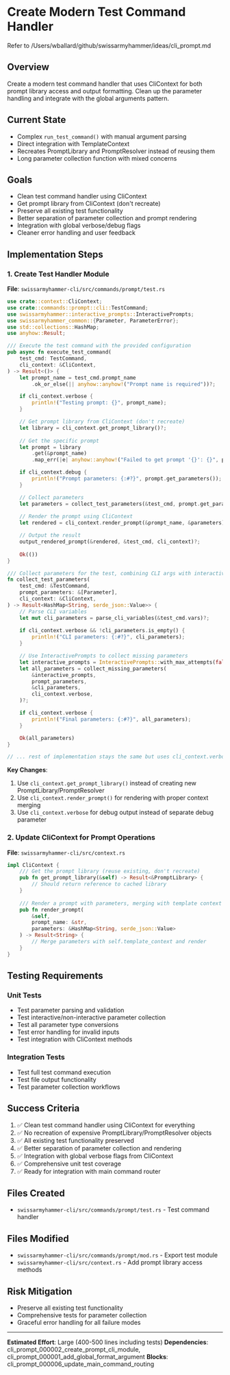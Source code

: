 # Create Modern Test Command Handler  

Refer to /Users/wballard/github/swissarmyhammer/ideas/cli_prompt.md

## Overview

Create a modern test command handler that uses CliContext for both prompt library access and output formatting. Clean up the parameter handling and integrate with the global arguments pattern.

## Current State

- Complex `run_test_command()` with manual argument parsing
- Direct integration with TemplateContext
- Recreates PromptLibrary and PromptResolver instead of reusing them
- Long parameter collection function with mixed concerns

## Goals

- Clean test command handler using CliContext
- Get prompt library from CliContext (don't recreate)
- Preserve all existing test functionality  
- Better separation of parameter collection and prompt rendering
- Integration with global verbose/debug flags
- Cleaner error handling and user feedback

## Implementation Steps

### 1. Create Test Handler Module

**File**: `swissarmyhammer-cli/src/commands/prompt/test.rs`

```rust
use crate::context::CliContext;
use crate::commands::prompt::cli::TestCommand;
use swissarmyhammer::interactive_prompts::InteractivePrompts;
use swissarmyhammer_common::{Parameter, ParameterError};
use std::collections::HashMap;
use anyhow::Result;

/// Execute the test command with the provided configuration
pub async fn execute_test_command(
    test_cmd: TestCommand,
    cli_context: &CliContext,
) -> Result<()> {
    let prompt_name = test_cmd.prompt_name
        .ok_or_else(|| anyhow::anyhow!("Prompt name is required"))?;

    if cli_context.verbose {
        println!("Testing prompt: {}", prompt_name);
    }

    // Get prompt library from CliContext (don't recreate)
    let library = cli_context.get_prompt_library()?;
    
    // Get the specific prompt
    let prompt = library
        .get(&prompt_name)
        .map_err(|e| anyhow::anyhow!("Failed to get prompt '{}': {}", prompt_name, e))?;

    if cli_context.debug {
        println!("Prompt parameters: {:#?}", prompt.get_parameters());
    }

    // Collect parameters
    let parameters = collect_test_parameters(&test_cmd, prompt.get_parameters(), cli_context)?;
    
    // Render the prompt using CliContext
    let rendered = cli_context.render_prompt(&prompt_name, &parameters)?;

    // Output the result
    output_rendered_prompt(&rendered, &test_cmd, cli_context)?;
    
    Ok(())
}

/// Collect parameters for the test, combining CLI args with interactive prompts
fn collect_test_parameters(
    test_cmd: &TestCommand,
    prompt_parameters: &[Parameter],
    cli_context: &CliContext,
) -> Result<HashMap<String, serde_json::Value>> {
    // Parse CLI variables
    let mut cli_parameters = parse_cli_variables(&test_cmd.vars)?;
    
    if cli_context.verbose && !cli_parameters.is_empty() {
        println!("CLI parameters: {:#?}", cli_parameters);
    }

    // Use InteractivePrompts to collect missing parameters
    let interactive_prompts = InteractivePrompts::with_max_attempts(false, 3);
    let all_parameters = collect_missing_parameters(
        &interactive_prompts,
        prompt_parameters,
        &cli_parameters,
        cli_context.verbose,
    )?;

    if cli_context.verbose {
        println!("Final parameters: {:#?}", all_parameters);
    }

    Ok(all_parameters)
}

// ... rest of implementation stays the same but uses cli_context.verbose instead of debug parameter
```

**Key Changes**: 
1. Use `cli_context.get_prompt_library()` instead of creating new PromptLibrary/PromptResolver
2. Use `cli_context.render_prompt()` for rendering with proper context merging
3. Use `cli_context.verbose` for debug output instead of separate debug parameter

### 2. Update CliContext for Prompt Operations

**File**: `swissarmyhammer-cli/src/context.rs` 

```rust
impl CliContext {
    /// Get the prompt library (reuse existing, don't recreate)
    pub fn get_prompt_library(&self) -> Result<&PromptLibrary> {
        // Should return reference to cached library
    }
    
    /// Render a prompt with parameters, merging with template context
    pub fn render_prompt(
        &self, 
        prompt_name: &str, 
        parameters: &HashMap<String, serde_json::Value>
    ) -> Result<String> {
        // Merge parameters with self.template_context and render
    }
}
```

## Testing Requirements

### Unit Tests
- Test parameter parsing and validation
- Test interactive/non-interactive parameter collection  
- Test all parameter type conversions
- Test error handling for invalid inputs
- Test integration with CliContext methods

### Integration Tests
- Test full test command execution
- Test file output functionality
- Test parameter collection workflows

## Success Criteria

1. ✅ Clean test command handler using CliContext for everything
2. ✅ No recreation of expensive PromptLibrary/PromptResolver objects  
3. ✅ All existing test functionality preserved
4. ✅ Better separation of parameter collection and rendering
5. ✅ Integration with global verbose flags from CliContext
6. ✅ Comprehensive unit test coverage
7. ✅ Ready for integration with main command router

## Files Created

- `swissarmyhammer-cli/src/commands/prompt/test.rs` - Test command handler

## Files Modified

- `swissarmyhammer-cli/src/commands/prompt/mod.rs` - Export test module
- `swissarmyhammer-cli/src/context.rs` - Add prompt library access methods

## Risk Mitigation

- Preserve all existing test functionality
- Comprehensive tests for parameter collection
- Graceful error handling for all failure modes

---

**Estimated Effort**: Large (400-500 lines including tests)
**Dependencies**: cli_prompt_000002_create_prompt_cli_module, cli_prompt_000001_add_global_format_argument
**Blocks**: cli_prompt_000006_update_main_command_routing